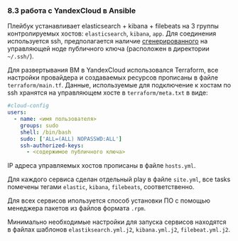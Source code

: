 ### 8.3 работа с YandexCloud в Ansible

Плейбук устанавливает elasticsearch + kibana + filebeats на 3 группы контролируемых хостов: `elasticsearch`, `kibana`, `app`. Для соединения используется ssh, предполагается наличие [сгенерированного](https://docs.github.com/en/authentication/connecting-to-github-with-ssh/generating-a-new-ssh-key-and-adding-it-to-the-ssh-agent) на управляющей ноде публичного ключа (расположен в директории `~/.ssh/`).

Для развертывания ВМ в YandexCloud использовался Terraform, все настройки провайдера и создаваемых ресурсов прописаны в файле `terraform/main.tf`. Данные, используемые для подключение к хостам по ssh хранятся на управляющем хосте в `terraform/meta.txt` в виде:

```yml
#cloud-config
users:
  - name: <имя пользователя>
    groups: sudo
    shell: /bin/bash
    sudo: ['ALL=(ALL) NOPASSWD:ALL']
    ssh-authorized-keys:
      - <содержимое публичного ключа>
```

IP адреса управляемых хостов прописаны в файле `hosts.yml`.

Для каждого сервиса сделан отдельный play в файле `site.yml`, все tasks помечены тегами `elastic`, `kibana`, `filebeats`, соответственно.

Для всех сервисов ипользуется способ установки ПО с помощью менеджера пакетов из файлов формата `.rpm`.

Минимально необходимые настройки для запуска сервисов находятся в файлах шаблонов `elastiksearch.yml.j2`, `kibana.yml.j2`, `filebeat.yml.j2`.






